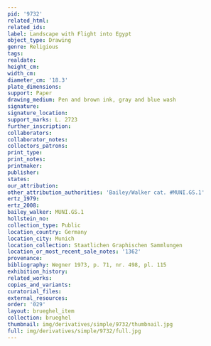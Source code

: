 ```yaml
---
pid: '9732'
related_html: 
related_ids: 
label: Landscape with Flight into Egypt
object_type: Drawing
genre: Religious
tags: 
realdate: 
height_cm: 
width_cm: 
diameter_cm: '18.3'
plate_dimensions: 
support: Paper
drawing_medium: Pen and brown ink, gray and blue wash
signature: 
signature_location: 
support_marks: L. 2723
further_inscription: 
collaborators: 
collaborator_notes: 
collectors_patrons: 
print_type: 
print_notes: 
printmaker: 
publisher: 
states: 
our_attribution: 
other_attribution_authorities: 'Bailey/Walker cat. #MUNI.GS.1'
ertz_1979: 
ertz_2008: 
bailey_walker: MUNI.GS.1
hollstein_no: 
collection_type: Public
location_country: Germany
location_city: Munich
location_collection: Staatlichen Graphischen Sammlungen
location_or_most_recent_sale_notes: '1362'
provenance: 
bibliography: Wegner 1973, p. 71, nr. 498, pl. 115
exhibition_history: 
related_works: 
copies_and_variants: 
curatorial_files: 
external_resources: 
order: '029'
layout: brueghel_item
collection: brueghel
thumbnail: img/derivatives/simple/9732/thumbnail.jpg
full: img/derivatives/simple/9732/full.jpg
---
```

